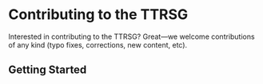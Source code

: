 # Contributing to the TTRSG

Interested in contributing to the TTRSG? Great&mdash;we welcome contributions
of any kind (typo fixes, corrections, new content, etc).

## Getting Started

